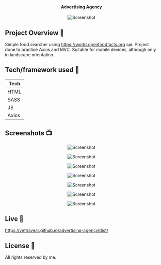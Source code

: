 <h4 align="center">Advertising Agency</h4>

<p align="center">
  <a >
    <img src="https://user-images.githubusercontent.com/26926726/83141097-662bdd00-a0ef-11ea-8be3-99b42e939840.JPG"
         alt="Screenshot">
  </a>
</p>

## Project Overview 🎉
Simple food searcher using https://world.openfoodfacts.org api. Project done to practice Axios and MVC. Suitable for mobile devices, although only in landscape orientation.
## Tech/framework used 🔧

| Tech                                                    
| -------------------------------------------------------
| HTML                           
| SASS                           
| JS                           
| Axios                          

## Screenshots 📺

<p align="center">
    <img src="https://user-images.githubusercontent.com/26926726/83141086-61ffbf80-a0ef-11ea-9ca2-e10bda6a487d.JPG" alt="Screenshot">
</p>
<p align="center">
    <img src="https://user-images.githubusercontent.com/26926726/83141091-6330ec80-a0ef-11ea-9366-7f29d12e9992.JPG" alt="Screenshot">
</p>
<p align="center">
    <img src="https://user-images.githubusercontent.com/26926726/83141093-63c98300-a0ef-11ea-9c4c-977d65a3ae96.JPG" alt="Screenshot">
</p>
<p align="center">
    <img src="https://user-images.githubusercontent.com/26926726/83141095-64fab000-a0ef-11ea-8fc0-f825c07f3543.JPG" alt="Screenshot">
</p>
<p align="center">
    <img src="https://user-images.githubusercontent.com/26926726/83141096-65934680-a0ef-11ea-8db8-98f51858f367.JPG" alt="Screenshot">
</p>
<p align="center">
    <img src="https://user-images.githubusercontent.com/26926726/83141103-675d0a00-a0ef-11ea-8ca5-6d6befee620c.JPG" alt="Screenshot">
</p>
<p align="center">
    <img src="https://user-images.githubusercontent.com/26926726/83141104-67f5a080-a0ef-11ea-8d86-f245451d5bdb.JPG" alt="Screenshot">
</p>

## Live 📍

https://vethavear.github.io/advertising-agency/dist/

## License 🔱
All rights reserved by me.
